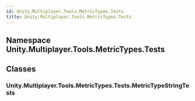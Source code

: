 ```yaml
---  
id: Unity.Multiplayer.Tools.MetricTypes.Tests  
title: Unity.Multiplayer.Tools.MetricTypes.Tests  
---
```


## Namespace Unity.Multiplayer.Tools.MetricTypes.Tests

<div class="markdown level0 summary">

</div>

<div class="markdown level0 conceptual">

</div>

<div class="markdown level0 remarks">

</div>

## Classes

### Unity.Multiplayer.Tools.MetricTypes.Tests.MetricTypeStringTests

<div class="section">

</div>
